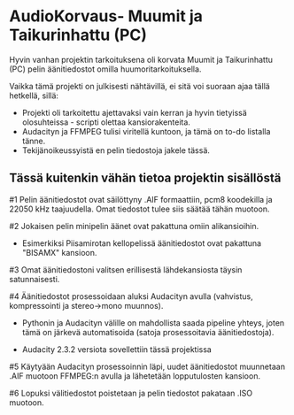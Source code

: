 # AudioKorvaus- Muumit ja Taikurinhattu (PC)

Hyvin vanhan projektin tarkoituksena oli korvata Muumit ja Taikurinhattu (PC) pelin äänitiedostot omilla huumoritarkoituksella.

Vaikka tämä projekti on julkisesti nähtävillä, ei sitä voi suoraan ajaa tällä hetkellä, sillä:
* Projekti oli tarkoitettu ajettavaksi vain kerran ja hyvin tietyissä olosuhteissa - scripti olettaa kansiorakenteita.
* Audacityn ja FFMPEG tulisi viritellä kuntoon, ja tämä on to-do listalla tänne.
* Tekijänoikeussyistä en pelin tiedostoja jakele tässä.

Tässä kuitenkin vähän tietoa projektin sisällöstä
---

#1 Pelin äänitiedostot ovat säilöttyny .AIF formaattiin, pcm8 koodekilla ja 22050 kHz taajuudella. Omat tiedostot tulee siis säätää tähän muotoon.

#2 Jokaisen pelin minipelin äänet ovat pakattuna omiin alikansioihin.

* Esimerkiksi Piisamirotan kellopelissä äänitiedostot ovat pakattuna "BISAMX" kansioon.

#3 Omat äänitiedostoni valitsen erillisestä lähdekansiosta täysin satunnaisesti.

#4 Äänitiedostot prosessoidaan aluksi Audacityn avulla (vahvistus, kompressointi ja stereo->mono muunnos).

* Pythonin ja Audacityn välille on mahdollista saada pipeline yhteys, joten tämä on järkevä automatisoida (satoja prosessoitavia äänitiedostoja).

* Audacity 2.3.2 versiota sovellettiin tässä projektissa

#5 Käytyään Audacityn prosessoinnin läpi, uudet äänitiedostot muunnetaan .AIF muotoon FFMPEG:n avulla ja lähetetään lopputulosten kansioon.

#6 Lopuksi välitiedostot poistetaan ja pelin tiedostot pakataan .ISO muotoon.
